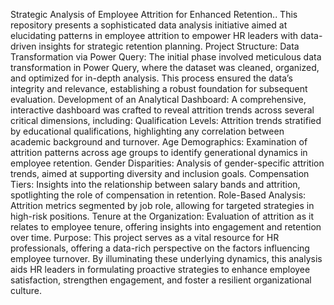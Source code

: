 Strategic Analysis of Employee Attrition for Enhanced Retention..
This repository presents a sophisticated data analysis initiative aimed at elucidating patterns in employee attrition to empower HR leaders with data-driven insights for strategic retention planning.
Project Structure:
Data Transformation via Power Query:
The initial phase involved meticulous data transformation in Power Query, where the dataset was cleaned, organized, and optimized for in-depth analysis. This process ensured the data’s integrity and relevance, establishing a robust foundation for subsequent evaluation.
Development of an Analytical Dashboard:
A comprehensive, interactive dashboard was crafted to reveal attrition trends across several critical dimensions, including:
Qualification Levels: Attrition trends stratified by educational qualifications, highlighting any correlation between academic background and turnover.
Age Demographics: Examination of attrition patterns across age groups to identify generational dynamics in employee retention.
Gender Disparities: Analysis of gender-specific attrition trends, aimed at supporting diversity and inclusion goals.
Compensation Tiers: Insights into the relationship between salary bands and attrition, spotlighting the role of compensation in retention.
Role-Based Analysis: Attrition metrics segmented by job role, allowing for targeted strategies in high-risk positions.
Tenure at the Organization: Evaluation of attrition as it relates to employee tenure, offering insights into engagement and retention over time.
Purpose:
This project serves as a vital resource for HR professionals, offering a data-rich perspective on the factors influencing employee turnover. By illuminating these underlying dynamics, this analysis aids HR leaders in formulating proactive strategies to enhance employee satisfaction, strengthen engagement, and foster a resilient organizational culture.
